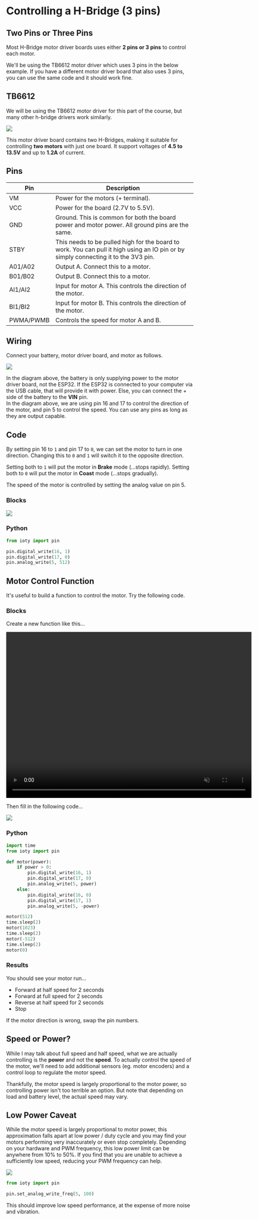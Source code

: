 # Controlling a H-Bridge (3 pins)

## Two Pins or Three Pins

Most H-Bridge motor driver boards uses either **2 pins or 3 pins** to control each motor.

We'll be using the TB6612 motor driver which uses 3 pins in the below example.
If you have a different motor driver board that also uses 3 pins, you can use the same code and it should work fine.

## TB6612

We will be using the TB6612 motor driver for this part of the course, but many other h-bridge drivers work similarly.

![](images/TB6612.webp)

This motor driver board contains two H-Bridges, making it suitable for controlling **two motors** with just one board.
It support voltages of **4.5 to 13.5V** and up to **1.2A** of current.

## Pins

| Pin | Description |
| --- | --- |
| VM | Power for the motors (+ terminal). |
| VCC | Power for the board (2.7V to 5.5V). |
| GND | Ground. This is common for both the board power and motor power. All ground pins are the same. |
| STBY | This needs to be pulled high for the board to work. You can pull it high using an IO pin or by simply connecting it to the 3V3 pin. |
| A01/A02 | Output A. Connect this to a motor. |
| B01/B02 | Output B. Connect this to a motor. |
| AI1/AI2 | Input for motor A. This controls the direction of the motor. |
| BI1/BI2 | Input for motor B. This controls the direction of the motor. |
| PWMA/PWMB | Controls the speed for motor A and B. |

## Wiring

Connect your battery, motor driver board, and motor as follows.

![](images/hbridgeWiring2.webp)

<div class="important">
In the diagram above, the battery is only supplying power to the motor driver board, not the ESP32.
If the ESP32 is connected to your computer via the USB cable, that will provide it with power.
Else, you can connect the + side of the battery to the <strong>VIN</strong> pin.
</div>

<div class="info">
In the diagram above, we are using pin 16 and 17 to control the direction of the motor, and pin 5 to control the speed.
You can use any pins as long as they are output capable.
</div>

## Code

By setting pin 16 to `1` and pin 17 to `0`, we can set the motor to turn in one direction.
Changing this to `0` and `1` will switch it to the opposite direction.

Setting both to `1` will put the motor in **Brake** mode (...stops rapidly).
Setting both to `0` will put the motor in **Coast** mode (...stops gradually).

The speed of the motor is controlled by setting the analog value on pin 5.

### Blocks

![](images/hbridge3pinsBlocks.webp)

### Python

```python
from ioty import pin

pin.digital_write(16, 1)
pin.digital_write(17, 0)
pin.analog_write(5, 512)
```

## Motor Control Function

It's useful to build a function to control the motor.
Try the following code.

### Blocks

Create a new function like this...

<video width="660" height="446" autoplay loop muted>
    <source src="images/createFunction.mp4" type="video/mp4">
</video>

Then fill in the following code...

![](images/motorFunction2.webp)

### Python

```python
import time
from ioty import pin

def motor(power):
    if power > 0:
        pin.digital_write(16, 1)
        pin.digital_write(17, 0)
        pin.analog_write(5, power)
    else:
        pin.digital_write(16, 0)
        pin.digital_write(17, 1)
        pin.analog_write(5, -power)

motor(512)
time.sleep(2)
motor(1023)
time.sleep(2)
motor(-512)
time.sleep(2)
motor(0)
```

### Results

You should see your motor run...

* Forward at half speed for 2 seconds
* Forward at full speed for 2 seconds
* Reverse at half speed for 2 seconds
* Stop

If the motor direction is wrong, swap the pin numbers.

## Speed or Power?

While I may talk about full speed and half speed, what we are actually controlling is the **power** and not the **speed**.
To actually control the speed of the motor, we'll need to add additional sensors (eg. motor encoders) and a control loop to regulate the motor speed.

Thankfully, the motor speed is largely proportional to the motor power, so controlling power isn't too terrible an option.
But note that depending on load and battery level, the actual speed may vary.

## Low Power Caveat

While the motor speed is largely proportional to motor power, this approximation falls apart at low power / duty cycle and you may find your motors performing very inaccurately or even stop completely.
Depending on your hardware and PWM frequency, this low power limit can be anywhere from 10% to 50%.
If you find that you are unable to achieve a sufficiently low speed, reducing your PWM frequency can help.

![](images/motorPwmFreq2.webp)

```python
from ioty import pin

pin.set_analog_write_freq(5, 100)
```

This should improve low speed performance, at the expense of more noise and vibration.